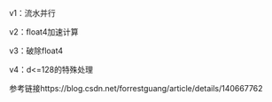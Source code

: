 v1：流水并行

v2：float4加速计算

v3：破除float4

v4：d<=128的特殊处理

参考链接https://blog.csdn.net/forrestguang/article/details/140667762